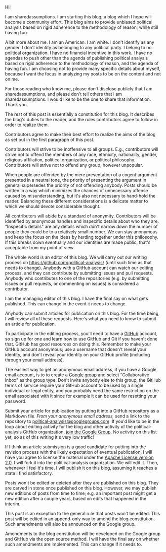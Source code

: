 Hi!

I am sharedassumptions. I am starting this blog, a blog which I hope will become a community effort. This blog aims to provide unbiased political analysis based on rigid adherence to the methodology of reason, while still having fun.

A bit more about me. I am an American. I am white. I don't identify as any gender. I don't identify as belonging to any political party. I belong to no political organization. I have no financial incentive in this work. I have no agendas to push other than the agenda of publishing political analysis based on rigid adherence to the methodology of reason, and the agenda of having fun. I am choosing not to provide many specific details about myself, because I want the focus in analyzing my posts to be on the content and not on me.

For those reading who know me, please don't disclose publicly that I am sharedassumptions, and please don't tell others that I am sharedassumptions. I would like to be the one to share that information. Thank you.

The rest of this post is essentially a constitution for this blog. It describes the blog's duties to the reader, and the rules contributors agree to follow in order to realize them.

Contributors agree to make their best effort to realize the aims of the blog as set out in the first paragraph of this post.

Contributors will strive to be inoffensive to all groups. E.g., contributors will strive not to offend the members of any race, ethnicity, nationality, gender, religious affiliation, political organization, or political philosophy. Contributors will strive not to offend any group, however unpopular.

When people are offended by the mere presentation of a cogent argument presented in a neutral tone, the priority of presenting the argument in general supersedes the priority of not offending anybody. Posts should be written in a way which minimizes the chances of unnecessary offense caused by misunderstanding, but it's also not necessary to hand-hold the reader. Balancing these different considerations is a delicate matter to which we should devote considerable thought.

All contributors will abide by a standard of anonymity. Contributors will be identified by anonymous handles and inspecific details about who they are. "Inspecific details" are any details which don't narrow down the number of people they could be to a relatively small number. We can stay anonymous and keep the focus on the ideas by herding together under this philosophy. If this breaks down eventually and our identities are made public, that's acceptable from my point of view.

The whole world is an editor of this blog. We will carry out our writing process on https://github.com/political-analysis/ (until such time as that needs to change). Anybody with a GitHub account can watch our editing process, and they can contribute by submitting issues and pull requests. Anybody who contributes to one of the repositories (e.g. by submitting issues or pull requests, or commenting on issues) is considered a contributor.

I am the managing editor of this blog. I have the final say on what gets published. This can change in the event it needs to change.

Anybody can submit articles for publication on this blog. For the time being, I will review all of these requests. Here's what you need to know to submit an article for publication.

To participate in the editing process, you'll need to have a [GitHub](https://github.com/) account, so sign up for one and learn how to use GitHub and Git if you haven't done that. GitHub has good resources on doing this. Remember to make your GitHub account anonymous; use a username that doesn't reveal your identity, and don't reveal your identity on your GitHub profile (including through your email address).

The easiest way to get an anonymous email address, if you have a Google email account, is to to create a [Google group](https://groups.google.com) and select "Collaborative inbox" as the group type. Don't invite anybody else to this group; the GitHub terms of service require your GitHub account to be used by a single individual or legal entity, and you probably need the same restriction on the email associated with it since for example it can be used for resetting your password.

Submit your article for publication by putting it into a GitHub repository as a Markdown file. *From your anonymous email address,* send a link to the repository to political-analysis@googlegroups.com. If you'd like to be in the loop about editing activity for the blog and other activity of the political-analysis GitHub organization, [join the Google Group](https://groups.google.com/forum/#!forum/political-analysis). No activity on this list yet, so as of this writing it's very low traffic!

If I think an article submission is a good candidate for putting into the revision process with the likely expectation of eventual publication, I will have you agree to license the material under the [Apache License version 2.0](https://www.apache.org/licenses/LICENSE-2.0). I will fork it into the political-analysis organization. We will edit it. Then, whenever I feel it's time, I will publish it on this blog, assuming it reaches a state I find satisfactory.

Posts won't be edited or deleted after they are published on this blog. They are carved in stone once published on this blog. However, we may publish new editions of posts from time to time; e.g. an important post might get a new edition after a couple years, based on edits that happened in the interim.

This post is an exception to the general rule that posts won't be edited. This post will be edited in an append-only way to amend the blog constitution. Such amendments will also be announced on the Google group.

Amendments to the blog constitution will be developed on the Google group and GitHub via the open source method. I will have the final say on whether such amendments are implemented. This can change if it needs to. 
